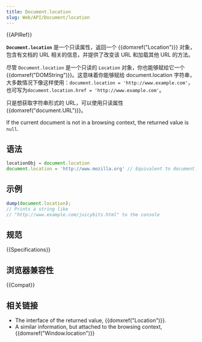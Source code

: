 ```yaml
---
title: Document.location
slug: Web/API/Document/location
---
```


{{APIRef}}

**`Document.location`** 是一个只读属性，返回一个 {{domxref("Location")}} 对象，包含有文档的 URL 相关的信息，并提供了改变该 URL 和加载其他 URL 的方法。

尽管 `Document.location` 是一个只读的 `Location` 对象，你也能够赋给它一个 {{domxref("DOMString")}}。这意味着你能够赋给 document.location 字符串，大多数情况下像这样使用：`document.location = 'http://www.example.com'`，也可写为`document.location.href = 'http://www.example.com'`。

只是想获取字符串形式的 URL，可以使用只读属性 {{domxref("document.URL")}}。

If the current document is not in a browsing context, the returned value is `null`.

## 语法

```js
locationObj = document.location
document.location = 'http://www.mozilla.org' // Equivalent to document.location.href = 'http://www.mozilla.org'
```

## 示例

```js
dump(document.location);
// Prints a string like
// "http://www.example.com/juicybits.html" to the console
```

## 规范

{{Specifications}}

## 浏览器兼容性

{{Compat}}

## 相关链接

- The interface of the returned value, {{domxref("Location")}}.
- A similar information, but attached to the browsing context, {{domxref("Window.location")}}
